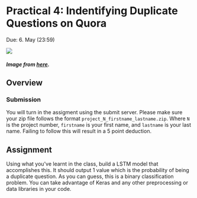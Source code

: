 # Practical 4: Indentifying Duplicate Questions on Quora

Due: 6. May (23:59)

![](https://qph.fs.quoracdn.net/main-qimg-3f50dc82e91955847fbb07c169b4ff61)
##### Image from [here](https://www.quora.com/How-should-Quora-handle-duplicate-answers).

## Overview
### Submission
You will turn in the assigment using the submit server. Please make sure your zip file follows the format `project_N_firstname_lastname.zip`. Where `N` is the project number, `firstname` is your first name, and `lastname` is your last name. Failing to follow this will result in a 5 point deduction.

## Assignment
Using what you've learnt in the class, build a LSTM model that accomplishes this. It should output 1 value which is the probability of being a duplicate question. As you can guess, this is a binary classification problem. You can take advantage of Keras and any other preprocessing or data libraries in your code.

